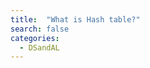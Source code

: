 ```yaml
---
title:  "What is Hash table?"
search: false
categories: 
  - DSandAL
---
```



<!--stackedit_data:
eyJoaXN0b3J5IjpbLTY5ODUyODYwMF19
-->